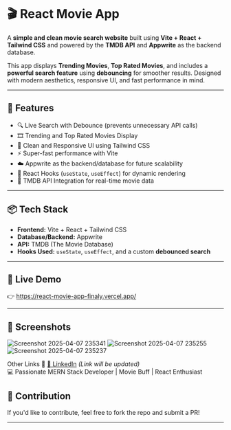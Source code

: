 # 🎬 React Movie App

A **simple and clean movie search website** built using **Vite + React + Tailwind CSS** and powered by the **TMDB API** and **Appwrite** as the backend database.

This app displays **Trending Movies**, **Top Rated Movies**, and includes a **powerful search feature** using **debouncing** for smoother results. Designed with modern aesthetics, responsive UI, and fast performance in mind.

---

## 🚀 Features

- 🔍 Live Search with Debounce (prevents unnecessary API calls)
- 🎞️ Trending and Top Rated Movies Display
- 🎨 Clean and Responsive UI using Tailwind CSS
- ⚡ Super-fast performance with Vite
- ☁️ Appwrite as the backend/database for future scalability
- 🔄 React Hooks (`useState`, `useEffect`) for dynamic rendering
- 🔌 TMDB API Integration for real-time movie data

---

## 📦 Tech Stack

- **Frontend:** Vite + React + Tailwind CSS
- **Database/Backend:** Appwrite
- **API:** TMDB (The Movie Database)
- **Hooks Used:** `useState`, `useEffect`, and a custom **debounced search**

---

## 🔗 Live Demo

👉 https://react-movie-app-finaly.vercel.app/

---

## 📸 Screenshots
![Screenshot 2025-04-07 235341](https://github.com/user-attachments/assets/cc431979-bfd0-46d0-aed2-b6993a571b85)
![Screenshot 2025-04-07 235255](https://github.com/user-attachments/assets/0a4fac1a-a9a9-4f9e-b84f-04edd5897db8)
![Screenshot 2025-04-07 235237](https://github.com/user-attachments/assets/bdc69509-bc70-48be-a7e5-587bd9d67932)




Other Links 🔗
[🔗 LinkedIn](#) *(Link will be updated)*  
💻 Passionate MERN Stack Developer | Movie Buff | React Enthusiast  




## 🙌 Contribution

If you'd like to contribute, feel free to fork the repo and submit a PR!

---

